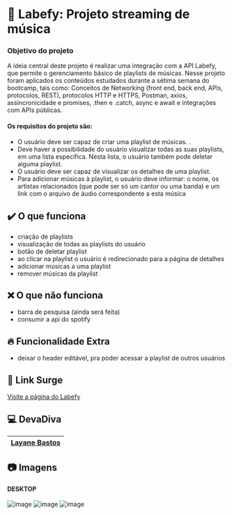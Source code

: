 # 📄 Labefy: Projeto streaming de música

### Objetivo do projeto
A ideia central deste projeto é realizar uma integração com a API Labefy, que permite o gerenciamento básico de playlists de músicas. Nesse projeto foram aplicados os conteúdos estudados durante a sétima semana do bootcamp, tais como: Conceitos de Networking (front end, back end, APIs, protocolos, REST), protocolos HTTP e HTTPS, Postman, axios, assincronicidade e promises, .then e .catch, async e await e integrações com APIs públicas.

#### Os requisitos do projeto são:
- O usuário deve ser capaz de criar uma playlist de músicas. .
- Deve haver a possibilidade do usuário visualizar todas as suas playlists, em uma lista específica. Nesta lista, o usuário também pode deletar alguma playlist.
- O usuário deve ser capaz de visualizar os detalhes de uma playlist.
- Para adicionar músicas à playlist, o usuário deve informar: o nome, os artistas relacionados (que pode ser só um cantor ou uma banda) e um link com o arquivo de áudio correspondente a esta música

## ✔️ O que funciona
- criação de playlists
- visualização de todas as playlists do usuário
- botão de deletar playlist
- ao clicar na playlist o usuário é redirecionado para a página de detalhes
- adicionar músicas a uma playlist
- remover músicas da playlist

## ❌ O que não funciona
- barra de pesquisa (ainda será feita)
- consumir a api do spotify

## :fire: Funcionalidade Extra
- deixar o header editável, pra poder acessar a playlist de outros usuários

## 🔗 Link Surge 
  [Visite a página do Labefy](https://knotty-education.surge.sh/)
  
##  :computer: DevaDiva

|[Layane Bastos](https://github.com/LayaneB) |
| :---: |
## 📷 Imagens

#### DESKTOP
![image](https://user-images.githubusercontent.com/50851374/162560275-c04672e0-e963-4017-8a92-a480698e1921.png)
![image](https://user-images.githubusercontent.com/50851374/162560253-642304c3-c686-4036-b6c9-e0a0d009b3be.png)
![image](https://user-images.githubusercontent.com/50851374/162560234-e0dcb746-9d8c-4b59-a1c3-47cba5db0f9f.png)


